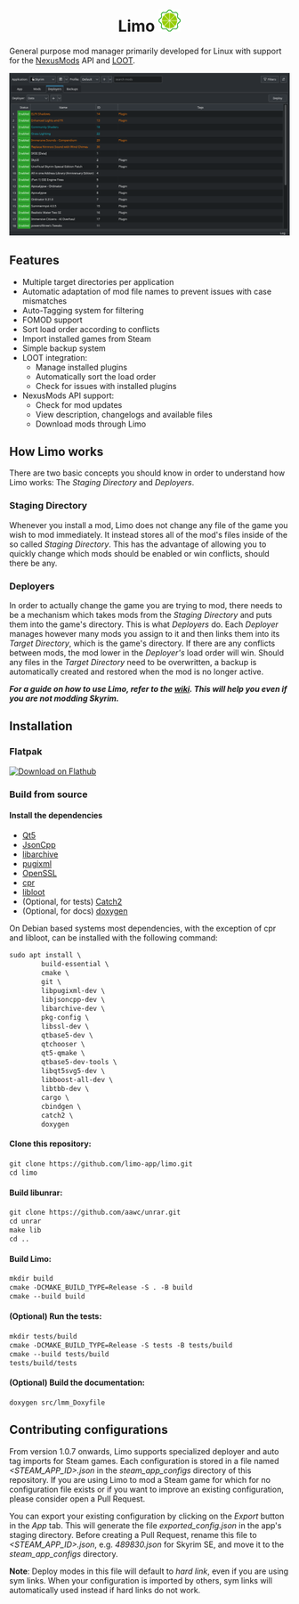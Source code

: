 <h1 align="center">Limo <img src="resources/logo.png" alt="logo" width="40"/></h1>

General purpose mod manager primarily developed for Linux with support for the [NexusMods](https://www.nexusmods.com/) API and [LOOT](https://loot.github.io/).

<p align="center">
<img src="resources/showcase.png" alt="logo" width="800"/>
</p>

## Features

- Multiple target directories per application
- Automatic adaptation of mod file names to prevent issues with case mismatches
- Auto-Tagging system for filtering
- FOMOD support
- Sort load order according to conflicts
- Import installed games from Steam
- Simple backup system
- LOOT integration:
    - Manage installed plugins
    - Automatically sort the load order
    - Check for issues with installed plugins
- NexusMods API support:
    - Check for mod updates
    - View description, changelogs and available files
    - Download mods through Limo
    
## How Limo works

There are two basic concepts you should know in order to understand how Limo works:
The *Staging Directory* and *Deployers*.

### Staging Directory
Whenever you install a mod, Limo does not change any file of the game you wish to mod immediately.
It instead stores all of the mod's files inside of the so called *Staging Directory*. This has the advantage of allowing
you to quickly change which mods should be enabled or win conflicts, should there be any.

### Deployers
In order to actually change the game you are trying to mod, there needs to be a mechanism which takes mods from the
*Staging Directory* and puts them into the game's directory. This is what *Deployers* do. Each *Deployer* manages
however many mods you assign to it and then links them into its *Target Directory*, which is the game's directory.
If there are any conflicts between mods, the mod lower in the *Deployer's* load order will win. Should any files in 
the *Target Directory* need to be overwritten, a backup is automatically created and restored when the mod is no
longer active.
    
***For a guide on how to use Limo, refer to the [wiki](https://github.com/limo-app/limo/wiki). This will help you even if you are not modding Skyrim.***

## Installation

### Flatpak

<a href='https://flathub.org/apps/io.github.limo_app.limo'>
    <img width='240' alt='Download on Flathub' src='https://flathub.org/api/badge?locale=en'/>
</a>

### Build from source

####  Install the dependencies

 - [Qt5](https://doc.qt.io/qt-5/index.html)
 - [JsonCpp](https://github.com/open-source-parsers/jsoncpp)
 - [libarchive](https://github.com/libarchive/libarchive)
 - [pugixml](https://github.com/zeux/pugixml)
 - [OpenSSL](https://github.com/openssl/openssl)
 - [cpr](https://github.com/libcpr/cpr)
 - [libloot](https://github.com/loot/libloot)
 - (Optional, for tests) [Catch2](https://github.com/catchorg/Catch2)
 - (Optional, for docs) [doxygen](https://github.com/doxygen/doxygen)

On Debian based systems most dependencies, with the exception of cpr and libloot, can be installed with the following command:

```
sudo apt install \
		build-essential \
		cmake \
		git \
		libpugixml-dev \
		libjsoncpp-dev \
		libarchive-dev \
		pkg-config \
		libssl-dev \
		qtbase5-dev \
		qtchooser \
		qt5-qmake \
		qtbase5-dev-tools \
		libqt5svg5-dev \
		libboost-all-dev \
		libtbb-dev \
		cargo \
		cbindgen \
		catch2 \
		doxygen		
```

#### Clone this repository:

```
git clone https://github.com/limo-app/limo.git
cd limo
```

#### Build libunrar:

```
git clone https://github.com/aawc/unrar.git
cd unrar
make lib
cd ..
```

#### Build Limo:

```
mkdir build
cmake -DCMAKE_BUILD_TYPE=Release -S . -B build
cmake --build build
```
 
#### (Optional) Run the tests:

```
mkdir tests/build
cmake -DCMAKE_BUILD_TYPE=Release -S tests -B tests/build
cmake --build tests/build
tests/build/tests
```

#### (Optional) Build the documentation:

```
doxygen src/lmm_Doxyfile
```

## Contributing configurations

From version 1.0.7 onwards, Limo supports specialized deployer and auto tag imports for Steam games. Each configuration is stored in
a file named *<STEAM_APP_ID>.json* in the *steam_app_configs* directory of this repository. If you are using Limo to mod a Steam
game for which for no configuration file exists or if you want to improve an existing configuration, please consider open a Pull Request.

You can export your existing configuration by clicking on the *Export* button in the *App* tab. This will generate the file *exported_config.json*
in the app's staging directory. Before creating a Pull Request, rename this file to *<STEAM_APP_ID>.json*, e.g. *489830.json* for
Skyrim SE, and move it to the *steam_app_configs* directory.

**Note**: Deploy modes in this file will default to *hard link*, even if you are using sym links. When your configuration is imported by others,
sym links will automatically used instead if hard links do not work.